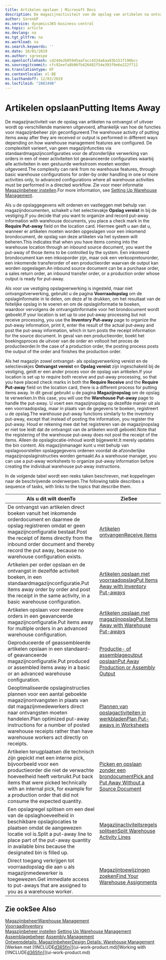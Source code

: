 ```yaml
---
title: Artikelen opslaan | Microsoft Docs
description: De magazijnactiviteit van de opslag van artikelen na ontvangst of uitvoer wordt op verschillende manieren uitgevoerd, afhankelijk van hoe de functies voor magazijnbeheer zijn geconfigureerd.
author: SorenGP
ms.service: dynamics365-business-central
ms.topic: article
ms.devlang: na
ms.tgt_pltfrm: na
ms.workload: na
ms.search.keywords: ''
ms.date: 10/01/2019
ms.author: sgroespe
ms.openlocfilehash: cd24de2b05945aafacc4324a6aa93b151f196bcc
ms.sourcegitcommit: cfc92eefa8b06fb426482f54e393f0e6e222f712
ms.translationtype: HT
ms.contentlocale: nl-BE
ms.lasthandoff: 12/03/2019
ms.locfileid: "2881498"
---
```

# <a name="putting-items-away"></a><span data-ttu-id="7390f-103">Artikelen opslaan</span><span class="sxs-lookup"><span data-stu-id="7390f-103">Putting Items Away</span></span>
<span data-ttu-id="7390f-104">De magazijnactiviteit van de opslag van artikelen na ontvangst of uitvoer wordt op verschillende manieren uitgevoerd, afhankelijk van hoe de functies voor magazijnbeheer zijn geconfigureerd.</span><span class="sxs-lookup"><span data-stu-id="7390f-104">The warehouse activity of putting items away after they are received or output is performed in different ways depending on how warehouse management features are configured.</span></span> <span data-ttu-id="7390f-105">De complexiteit varieert, van geen magazijnfuncties via standaardmagazijnconfiguraties voor de afzonderlijke verwerking van orders in een of meer activiteiten tot geavanceerde configuraties waarbij alle activiteiten in een gestuurde werkstroom moeten worden uitgevoerd.</span><span class="sxs-lookup"><span data-stu-id="7390f-105">The complexity can rank from no warehouse features, through basic warehouse configurations for order-by order handling in one or more activities only, to advanced configurations where all warehouse activities must be performed in a directed workflow.</span></span> <span data-ttu-id="7390f-106">Zie voor meer informatie [Magazijnbeheer instellen](warehouse-setup-warehouse.md).</span><span class="sxs-lookup"><span data-stu-id="7390f-106">For more information, see [Setting Up Warehouse Management](warehouse-setup-warehouse.md).</span></span>

<span data-ttu-id="7390f-107">Als u de opslaggegevens wilt ordenen en vastleggen met behulp van magazijndocumenten, schakelt u het selectievakje **Opslag vereist** in bij de vestiging.</span><span class="sxs-lookup"><span data-stu-id="7390f-107">If you decide that you want to organize and record put-away information with warehouse documents, you place a check mark in the **Require Put-away** field on the location card.</span></span> <span data-ttu-id="7390f-108">Hiermee geeft u aan dat u, wanneer er artikelen moeten worden opgeslagen voor een inkomend brondocument, de opslag van deze artikelen via het systeem wilt beheren.</span><span class="sxs-lookup"><span data-stu-id="7390f-108">This indicates that when you have items coming into the warehouse location through an inbound source document, you want the put-away of those items to be controlled by the system.</span></span> <span data-ttu-id="7390f-109">Een inkomend brondocument kan een inkooporder zijn, maar ook een verkoopretourorder, een inkomende transferorder of een productieorder waarvan de output kan worden opgeslagen.</span><span class="sxs-lookup"><span data-stu-id="7390f-109">An inbound source document can be a purchase order, a sales return order, an inbound transfer order, or a production order whose output is ready for put-away.</span></span>  

<span data-ttu-id="7390f-110">Als voor uw vestiging opslagverwerking is ingesteld, maar niet ontvangstverwerking, gebruikt u de pagina **Voorraadopslag** om de opslaginformatie in te delen, om deze af te drukken, om het resultaat van de feitelijke opslag in te voeren en om de opslaginformatie te boeken, waardoor vervolgens de ontvangstinformatie voor het brondocument wordt geboekt.</span><span class="sxs-lookup"><span data-stu-id="7390f-110">If your location is set up to use put-away processing but not receive processing, you use the **Inventory Put-away** page to organize the put-away information, print it, enter the result of the actual put-away and post the put-away information, which in turn posts the receipt information for the source document.</span></span> <span data-ttu-id="7390f-111">In geval van een productieorder, boekt het boekingsproces de uitvoer van de order en voltooit het proces de productieorder.</span><span class="sxs-lookup"><span data-stu-id="7390f-111">In the case of a production order, the posting process posts the output of the order and finishes the production order.</span></span>

<span data-ttu-id="7390f-112">Als het magazijn zowel ontvangst- als opslagverwerking vereist en de selectievakjes **Ontvangst vereist** en **Opslag vereist** zijn ingeschakeld bij de vestiging, geldt er een ander proces voor de opslag van artikelen.</span><span class="sxs-lookup"><span data-stu-id="7390f-112">If your location is set up to require both receive and put-away processing, so that you have placed check marks in both the **Require Receive** and the **Require Put-away** field on the location card, there is a different process for putting items away.</span></span> <span data-ttu-id="7390f-113">In dit geval gebruikt u de pagina **Magazijnopslag** om de opslag te verwerken.</span><span class="sxs-lookup"><span data-stu-id="7390f-113">In this case, you will use the **Warehouse Put-away** page to handle the put-away.</span></span> <span data-ttu-id="7390f-114">U voert een magazijnopslag op dezelfde manier uit als een voorraadopslag, maar in plaats van de gegevens te boeken, registreert u de opslag.</span><span class="sxs-lookup"><span data-stu-id="7390f-114">The warehouse put-away functions similarly to the inventory put-away, except that instead of posting the information, you register the put-away.</span></span> <span data-ttu-id="7390f-115">Houd er rekening mee dat het registreren van de magazijnopslag er niet toe leidt dat de ontvangst van de artikelen wordt geboekt.</span><span class="sxs-lookup"><span data-stu-id="7390f-115">Note that the registering of the warehouse put-away does not post the receipt of the items.</span></span> <span data-ttu-id="7390f-116">Alleen de opslaglocatie-inhoud wordt bijgewerkt.</span><span class="sxs-lookup"><span data-stu-id="7390f-116">It merely updates the bin content.</span></span> <span data-ttu-id="7390f-117">Als magazijnmanager kunt u met behulp van opslagvoorstellen opslaggegevens ordenen voordat de afzonderlijke magazijnopslaginstructies worden gemaakt.</span><span class="sxs-lookup"><span data-stu-id="7390f-117">As a warehouse manager, you can use a put-away worksheets to organize put-away information before creating the individual warehouse put-away instructions.</span></span>

<span data-ttu-id="7390f-118">In de volgende tabel wordt een reeks taken beschreven, met koppelingen naar de beschrijvende onderwerpen.</span><span class="sxs-lookup"><span data-stu-id="7390f-118">The following table describes a sequence of tasks, with links to the topics that describe them.</span></span>   

|<span data-ttu-id="7390f-119">**Als u dit wilt doen**</span><span class="sxs-lookup"><span data-stu-id="7390f-119">**To**</span></span>|<span data-ttu-id="7390f-120">**Zie**</span><span class="sxs-lookup"><span data-stu-id="7390f-120">**See**</span></span>|  
|------------|-------------|  
|<span data-ttu-id="7390f-121">De ontvangst van artikelen direct boeken vanuit het inkomende orderdocument en daarmee de opslag registreren omdat er geen magazijnconfiguratie bestaat.</span><span class="sxs-lookup"><span data-stu-id="7390f-121">Post the receipt of items directly from the inbound order document and thereby record the put away, because no warehouse configuration exists.</span></span>|[<span data-ttu-id="7390f-122">Artikelen ontvangen</span><span class="sxs-lookup"><span data-stu-id="7390f-122">Receive Items</span></span>](warehouse-how-receive-items.md)|  
|<span data-ttu-id="7390f-123">Artikelen per order opslaan en de ontvangst in dezelfde activiteit boeken, in een standaardmagazijnconfiguratie.</span><span class="sxs-lookup"><span data-stu-id="7390f-123">Put items away order by order and post the receipt in the same activity, in a basic warehouse configuration.</span></span>|[<span data-ttu-id="7390f-124">Artikelen opslaan met voorraadopslag</span><span class="sxs-lookup"><span data-stu-id="7390f-124">Put Items Away with Inventory Put-aways</span></span>](warehouse-how-to-put-items-away-with-inventory-put-aways.md)|  
|<span data-ttu-id="7390f-125">Artikelen opslaan voor meerdere orders in een geavanceerde magazijnconfiguratie.</span><span class="sxs-lookup"><span data-stu-id="7390f-125">Put items away for multiple orders in an advanced warehouse configuration.</span></span>|[<span data-ttu-id="7390f-126">Artikelen opslaan met magazijnopslag</span><span class="sxs-lookup"><span data-stu-id="7390f-126">Put Items Away with Warehouse Put-aways</span></span>](warehouse-how-to-put-items-away-with-warehouse-put-aways.md)|  
|<span data-ttu-id="7390f-127">Geproduceerde of geassembleerde artikelen opslaan in een standaard- of geavanceerde magazijnconfiguratie.</span><span class="sxs-lookup"><span data-stu-id="7390f-127">Put produced or assembled items away in a basic or an advanced warehouse configuration.</span></span>|[<span data-ttu-id="7390f-128">Productie- of assemblageoutput opslaan</span><span class="sxs-lookup"><span data-stu-id="7390f-128">Put Away Production or Assembly Output</span></span>](warehouse-how-to-put-away-production-output.md)|
|<span data-ttu-id="7390f-129">Geoptimaliseerde opslaginstructies plannen voor een aantal geboekte magazijnontvangsten in plaats van dat magazijnmedewerkers direct naar ontvangsten moeten handelen.</span><span class="sxs-lookup"><span data-stu-id="7390f-129">Plan optimized put-away instructions for a number of posted warehouse receipts rather than have warehouse workers act directly on receipts.</span></span>|[<span data-ttu-id="7390f-130">Plannen van opslagactiviteiten in werkbladen</span><span class="sxs-lookup"><span data-stu-id="7390f-130">Plan Put-aways in Worksheets</span></span>](warehouse-how-to-plan-put-aways-in-worksheets.md)|  
|<span data-ttu-id="7390f-131">Artikelen terugplaatsen die technisch zijn gepickt met een interne pick, bijvoorbeeld voor een productieorder die niet de verwachte hoeveelheid heeft verbruikt.</span><span class="sxs-lookup"><span data-stu-id="7390f-131">Put back items that were picked technically with an internal pick, for example for a production order that did not consume the expected quantity.</span></span>|[<span data-ttu-id="7390f-132">Picken en opslaan zonder een brondocument</span><span class="sxs-lookup"><span data-stu-id="7390f-132">Pick and Put Away Without a Source Document</span></span>](warehouse-how-to-create-put-aways-from-internal-put-aways.md)|
|<span data-ttu-id="7390f-133">Een opslagregel splitsen om een deel van de opslaghoeveelheid in beschikbare opslaglocaties te plaatsen omdat de aangewezen locatie vol is.</span><span class="sxs-lookup"><span data-stu-id="7390f-133">Split a put-away line to place part of the put-away quantity in available bins because the designated bin is filled up.</span></span>|[<span data-ttu-id="7390f-134">Magazijnactiviteitsregels splitsen</span><span class="sxs-lookup"><span data-stu-id="7390f-134">Split Warehouse Activity Lines</span></span>](warehouse-how-to-split-warehouse-activity-lines.md)|
|<span data-ttu-id="7390f-135">Direct toegang verkrijgen tot voorraadopslag die aan u als magazijnmedewerker is toegewezen.</span><span class="sxs-lookup"><span data-stu-id="7390f-135">Get immediate access to put-aways that are assigned to you as a warehouse worker.</span></span>|[<span data-ttu-id="7390f-136">Magazijntoewijzingen zoeken</span><span class="sxs-lookup"><span data-stu-id="7390f-136">Find Your Warehouse Assignments</span></span>](warehouse-how-to-find-your-warehouse-assignments.md)|    

## <a name="see-also"></a><span data-ttu-id="7390f-137">Zie ook</span><span class="sxs-lookup"><span data-stu-id="7390f-137">See Also</span></span>  
[<span data-ttu-id="7390f-138">Magazijnbeheer</span><span class="sxs-lookup"><span data-stu-id="7390f-138">Warehouse Management</span></span>](warehouse-manage-warehouse.md)  
[<span data-ttu-id="7390f-139">Voorraad</span><span class="sxs-lookup"><span data-stu-id="7390f-139">Inventory</span></span>](inventory-manage-inventory.md)  
<span data-ttu-id="7390f-140">[Magazijnbeheer instellen](warehouse-setup-warehouse.md)   </span><span class="sxs-lookup"><span data-stu-id="7390f-140">[Setting Up Warehouse Management](warehouse-setup-warehouse.md)   </span></span>  
<span data-ttu-id="7390f-141">[Assemblagebeheer](assembly-assemble-items.md)  </span><span class="sxs-lookup"><span data-stu-id="7390f-141">[Assembly Management](assembly-assemble-items.md)  </span></span>  
[<span data-ttu-id="7390f-142">Ontwerpdetails: Magazijnbeheer</span><span class="sxs-lookup"><span data-stu-id="7390f-142">Design Details: Warehouse Management</span></span>](design-details-warehouse-management.md)  
<span data-ttu-id="7390f-143">[Werken met [!INCLUDE[d365fin](includes/d365fin_md.md)]](ui-work-product.md)</span><span class="sxs-lookup"><span data-stu-id="7390f-143">[Working with [!INCLUDE[d365fin](includes/d365fin_md.md)]](ui-work-product.md)</span></span>  
